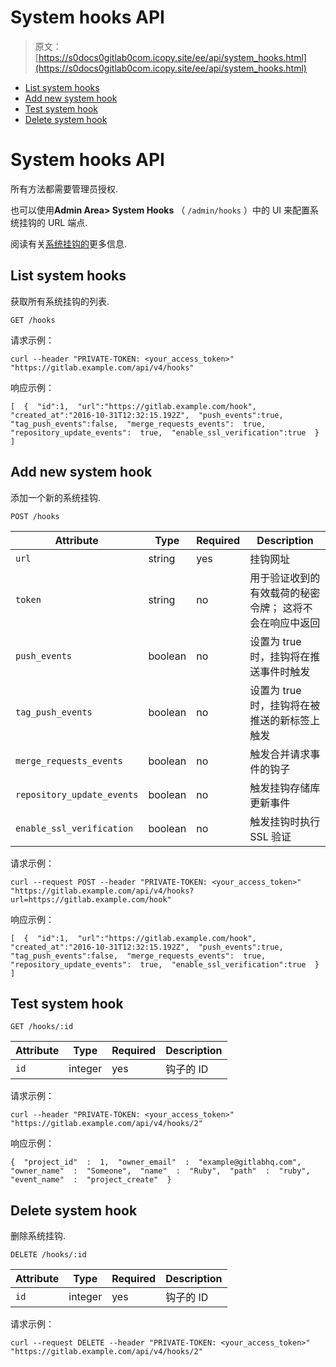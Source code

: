 # System hooks API

> 原文：[https://s0docs0gitlab0com.icopy.site/ee/api/system_hooks.html](https://s0docs0gitlab0com.icopy.site/ee/api/system_hooks.html)

*   [List system hooks](#list-system-hooks)
*   [Add new system hook](#add-new-system-hook)
*   [Test system hook](#test-system-hook)
*   [Delete system hook](#delete-system-hook)

# System hooks API[](#system-hooks-api "Permalink")

所有方法都需要管理员授权.

也可以使用**Admin Area> System Hooks** （ `/admin/hooks` ）中的 UI 来配置系统挂钩的 URL 端点.

阅读有关[系统挂钩的](../system_hooks/system_hooks.html)更多信息.

## List system hooks[](#list-system-hooks "Permalink")

获取所有系统挂钩的列表.

```
GET /hooks 
```

请求示例：

```
curl --header "PRIVATE-TOKEN: <your_access_token>" "https://gitlab.example.com/api/v4/hooks" 
```

响应示例：

```
[  {  "id":1,  "url":"https://gitlab.example.com/hook",  "created_at":"2016-10-31T12:32:15.192Z",  "push_events":true,  "tag_push_events":false,  "merge_requests_events":  true,  "repository_update_events":  true,  "enable_ssl_verification":true  }  ] 
```

## Add new system hook[](#add-new-system-hook "Permalink")

添加一个新的系统挂钩.

```
POST /hooks 
```

| Attribute | Type | Required | Description |
| --- | --- | --- | --- |
| `url` | string | yes | 挂钩网址 |
| `token` | string | no | 用于验证收到的有效载荷的秘密令牌； 这将不会在响应中返回 |
| `push_events` | boolean | no | 设置为 true 时，挂钩将在推送事件时触发 |
| `tag_push_events` | boolean | no | 设置为 true 时，挂钩将在被推送的新标签上触发 |
| `merge_requests_events` | boolean | no | 触发合并请求事件的钩子 |
| `repository_update_events` | boolean | no | 触发挂钩存储库更新事件 |
| `enable_ssl_verification` | boolean | no | 触发挂钩时执行 SSL 验证 |

请求示例：

```
curl --request POST --header "PRIVATE-TOKEN: <your_access_token>" "https://gitlab.example.com/api/v4/hooks?url=https://gitlab.example.com/hook" 
```

响应示例：

```
[  {  "id":1,  "url":"https://gitlab.example.com/hook",  "created_at":"2016-10-31T12:32:15.192Z",  "push_events":true,  "tag_push_events":false,  "merge_requests_events":  true,  "repository_update_events":  true,  "enable_ssl_verification":true  }  ] 
```

## Test system hook[](#test-system-hook "Permalink")

```
GET /hooks/:id 
```

| Attribute | Type | Required | Description |
| --- | --- | --- | --- |
| `id` | integer | yes | 钩子的 ID |

请求示例：

```
curl --header "PRIVATE-TOKEN: <your_access_token>" "https://gitlab.example.com/api/v4/hooks/2" 
```

响应示例：

```
{  "project_id"  :  1,  "owner_email"  :  "example@gitlabhq.com",  "owner_name"  :  "Someone",  "name"  :  "Ruby",  "path"  :  "ruby",  "event_name"  :  "project_create"  } 
```

## Delete system hook[](#delete-system-hook "Permalink")

删除系统挂钩.

```
DELETE /hooks/:id 
```

| Attribute | Type | Required | Description |
| --- | --- | --- | --- |
| `id` | integer | yes | 钩子的 ID |

请求示例：

```
curl --request DELETE --header "PRIVATE-TOKEN: <your_access_token>" "https://gitlab.example.com/api/v4/hooks/2" 
```